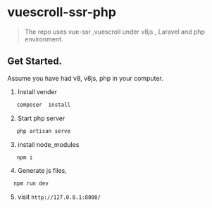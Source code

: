 # vuescroll-ssr-php

> The repo uses vue-ssr ,vuescroll under v8js , Laravel and php environment.

## Get Started.

Assume you have had v8, v8js, php in your computer.

1. Install vender

```bash
   composer  install
```

2. Start php server

```bash
   php artisan serve
```

3. install node_modules

```bash
   npm i
```

4. Generate js files,

```bash
  npm run dev
```

5. visit `http://127.0.0.1:8000/`

